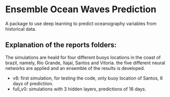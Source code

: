 # Ensemble Ocean Waves Prediction
A package to use deep learning to predict oceanography variables from historical data.

## Explanation of the reports folders:
The simulations are heald for four different buoys locations in the coast of brazil, namely, Rio Grande, Itajai, Santos and Vitoria.
the five different neural networks are applied and an ensemble of the results is developed. 

- v8: first simulation, for testing the code, only buoy location of Santos, 6 days of predictiion.
- full_v0: simulations with 3 hidden layers, predictions of 16 days. 
